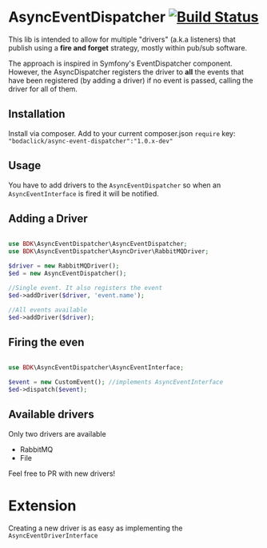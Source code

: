AsyncEventDispatcher  [![Build Status](https://api.travis-ci.org/Bodaclick/AsyncEventDispatcher.png?branch=master)](https://travis-ci.org/Bodaclick/AsyncEventDispatcher)
=====================

This lib is intended to allow for multiple "drivers" (a.k.a listeners) that publish
using a **fire and forget** strategy, mostly within pub/sub software.

The approach is inspired in Symfony's EventDispatcher component. However, the AsyncDispatcher 
registers the driver to **all** the events that have been registered (by adding a driver) if 
no event is passed, calling the driver for all of them.

## Installation ##
Install via composer.
Add to your current composer.json  ```require``` key: ```"bodaclick/async-event-dispatcher":"1.0.x-dev" ```

## Usage ##

You have to add drivers to the ```AsyncEventDispatcher``` so when an ```AsyncEventInterface``` is
fired it will be notified.

## Adding a Driver ##
```php

use BDK\AsyncEventDispatcher\AsyncEventDispatcher;
use BDK\AsyncEventDispatcher\AsyncDriver\RabbitMQDriver;

$driver = new RabbitMQDriver();
$ed = new AsyncEventDispatcher();

//Single event. It also registers the event
$ed->addDriver($driver, 'event.name');

//All events available
$ed->addDriver($driver);
```
## Firing the even ##

```php

use BDK\AsyncEventDispatcher\AsyncEventInterface;

$event = new CustomEvent(); //implements AsyncEventInterface
$ed->dispatch($event);
```

## Available drivers ##

Only two drivers are available
* RabbitMQ
* File

Feel free to PR with new drivers!

# Extension #

Creating a new driver is as easy as implementing the ``` AsyncEventDriverInterface ```

